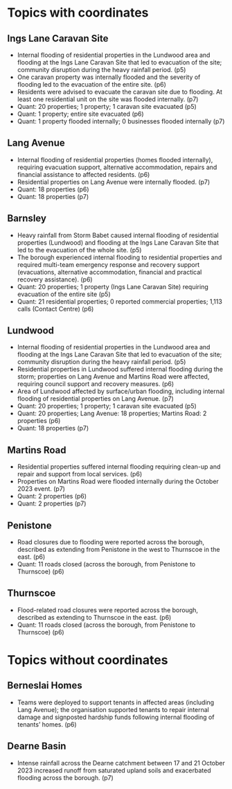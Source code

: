 

# Topics with coordinates

## Ings Lane Caravan Site
* Internal flooding of residential properties in the Lundwood area and flooding at the Ings Lane Caravan Site that led to evacuation of the site; community disruption during the heavy rainfall period. (p5)
* One caravan property was internally flooded and the severity of flooding led to the evacuation of the entire site. (p6)
* Residents were advised to evacuate the caravan site due to flooding. At least one residential unit on the site was flooded internally. (p7)
* Quant: 20 properties; 1 property; 1 caravan site evacuated (p5)
* Quant: 1 property; entire site evacuated (p6)
* Quant: 1 property flooded internally; 0 businesses flooded internally (p7)

## Lang Avenue
* Internal flooding of residential properties (homes flooded internally), requiring evacuation support, alternative accommodation, repairs and financial assistance to affected residents. (p6)
* Residential properties on Lang Avenue were internally flooded. (p7)
* Quant: 18 properties (p6)
* Quant: 18 properties (p7)

## Barnsley
* Heavy rainfall from Storm Babet caused internal flooding of residential properties (Lundwood) and flooding at the Ings Lane Caravan Site that led to the evacuation of the whole site. (p5)
* The borough experienced internal flooding to residential properties and required multi-team emergency response and recovery support (evacuations, alternative accommodation, financial and practical recovery assistance). (p6)
* Quant: 20 properties; 1 property (Ings Lane Caravan Site) requiring evacuation of the entire site (p5)
* Quant: 21 residential properties; 0 reported commercial properties; 1,113 calls (Contact Centre) (p6)

## Lundwood
* Internal flooding of residential properties in the Lundwood area and flooding at the Ings Lane Caravan Site that led to evacuation of the site; community disruption during the heavy rainfall period. (p5)
* Residential properties in Lundwood suffered internal flooding during the storm; properties on Lang Avenue and Martins Road were affected, requiring council support and recovery measures. (p6)
* Area of Lundwood affected by surface/urban flooding, including internal flooding of residential properties on Lang Avenue. (p7)
* Quant: 20 properties; 1 property; 1 caravan site evacuated (p5)
* Quant: 20 properties; Lang Avenue: 18 properties; Martins Road: 2 properties (p6)
* Quant: 18 properties (p7)

## Martins Road
* Residential properties suffered internal flooding requiring clean-up and repair and support from local services. (p6)
* Properties on Martins Road were flooded internally during the October 2023 event. (p7)
* Quant: 2 properties (p6)
* Quant: 2 properties (p7)

## Penistone
* Road closures due to flooding were reported across the borough, described as extending from Penistone in the west to Thurnscoe in the east. (p6)
* Quant: 11 roads closed (across the borough, from Penistone to Thurnscoe) (p6)

## Thurnscoe
* Flood-related road closures were reported across the borough, described as extending to Thurnscoe in the east. (p6)
* Quant: 11 roads closed (across the borough, from Penistone to Thurnscoe) (p6)


# Topics without coordinates

## Berneslai Homes
* Teams were deployed to support tenants in affected areas (including Lang Avenue); the organisation supported tenants to repair internal damage and signposted hardship funds following internal flooding of tenants’ homes. (p6)

## Dearne Basin
* Intense rainfall across the Dearne catchment between 17 and 21 October 2023 increased runoff from saturated upland soils and exacerbated flooding across the borough. (p7)

